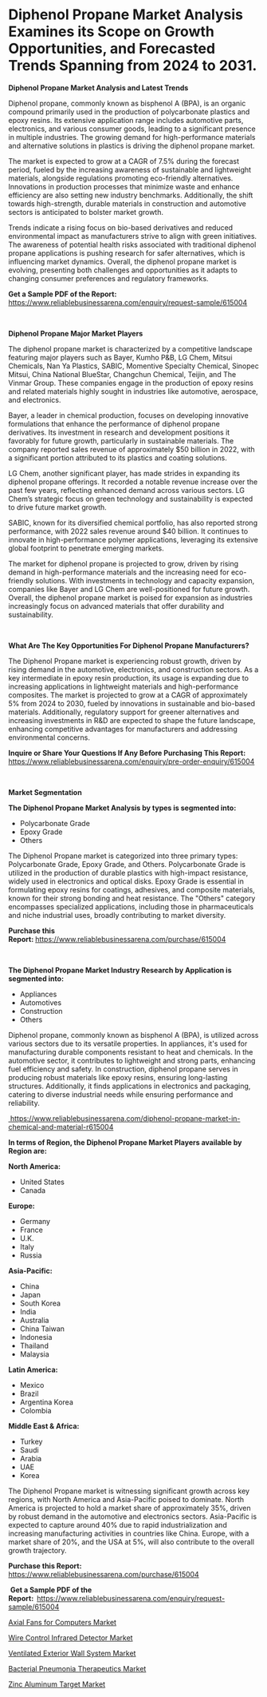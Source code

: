 <p><h1>Diphenol Propane Market Analysis Examines its Scope on Growth Opportunities, and Forecasted Trends Spanning from 2024 to 2031.</h1></p><p><strong>Diphenol Propane Market Analysis and Latest Trends</strong></p>
<p><p>Diphenol propane, commonly known as bisphenol A (BPA), is an organic compound primarily used in the production of polycarbonate plastics and epoxy resins. Its extensive application range includes automotive parts, electronics, and various consumer goods, leading to a significant presence in multiple industries. The growing demand for high-performance materials and alternative solutions in plastics is driving the diphenol propane market.</p><p>The market is expected to grow at a CAGR of 7.5% during the forecast period, fueled by the increasing awareness of sustainable and lightweight materials, alongside regulations promoting eco-friendly alternatives. Innovations in production processes that minimize waste and enhance efficiency are also setting new industry benchmarks. Additionally, the shift towards high-strength, durable materials in construction and automotive sectors is anticipated to bolster market growth.</p><p>Trends indicate a rising focus on bio-based derivatives and reduced environmental impact as manufacturers strive to align with green initiatives. The awareness of potential health risks associated with traditional diphenol propane applications is pushing research for safer alternatives, which is influencing market dynamics. Overall, the diphenol propane market is evolving, presenting both challenges and opportunities as it adapts to changing consumer preferences and regulatory frameworks.</p></p>
<p><strong>Get a Sample PDF of the Report:&nbsp;</strong> <a href="https://www.reliablebusinessarena.com/enquiry/request-sample/615004?utm_campaign=1557&utm_medium=2&utm_source=Github&utm_content=ia&utm_term=12102024&utm_id=diphenol-propane">https://www.reliablebusinessarena.com/enquiry/request-sample/615004</a></p>
<p>&nbsp;</p>
<p><strong>Diphenol Propane Major Market Players</strong></p>
<p><p>The diphenol propane market is characterized by a competitive landscape featuring major players such as Bayer, Kumho P&B, LG Chem, Mitsui Chemicals, Nan Ya Plastics, SABIC, Momentive Specialty Chemical, Sinopec Mitsui, China National BlueStar, Changchun Chemical, Teijin, and The Vinmar Group. These companies engage in the production of epoxy resins and related materials highly sought in industries like automotive, aerospace, and electronics.</p><p>Bayer, a leader in chemical production, focuses on developing innovative formulations that enhance the performance of diphenol propane derivatives. Its investment in research and development positions it favorably for future growth, particularly in sustainable materials. The company reported sales revenue of approximately $50 billion in 2022, with a significant portion attributed to its plastics and coating solutions.</p><p>LG Chem, another significant player, has made strides in expanding its diphenol propane offerings. It recorded a notable revenue increase over the past few years, reflecting enhanced demand across various sectors. LG Chem’s strategic focus on green technology and sustainability is expected to drive future market growth.</p><p>SABIC, known for its diversified chemical portfolio, has also reported strong performance, with 2022 sales revenue around $40 billion. It continues to innovate in high-performance polymer applications, leveraging its extensive global footprint to penetrate emerging markets.</p><p>The market for diphenol propane is projected to grow, driven by rising demand in high-performance materials and the increasing need for eco-friendly solutions. With investments in technology and capacity expansion, companies like Bayer and LG Chem are well-positioned for future growth. Overall, the diphenol propane market is poised for expansion as industries increasingly focus on advanced materials that offer durability and sustainability.</p></p>
<p>&nbsp;</p>
<p><strong>What Are The Key Opportunities For Diphenol Propane Manufacturers?</strong></p>
<p><p>The Diphenol Propane market is experiencing robust growth, driven by rising demand in the automotive, electronics, and construction sectors. As a key intermediate in epoxy resin production, its usage is expanding due to increasing applications in lightweight materials and high-performance composites. The market is projected to grow at a CAGR of approximately 5% from 2024 to 2030, fueled by innovations in sustainable and bio-based materials. Additionally, regulatory support for greener alternatives and increasing investments in R&D are expected to shape the future landscape, enhancing competitive advantages for manufacturers and addressing environmental concerns.</p></p>
<p><strong>Inquire or Share Your Questions If Any Before Purchasing This Report:</strong> <a href="https://www.reliablebusinessarena.com/enquiry/pre-order-enquiry/615004?utm_campaign=1557&utm_medium=2&utm_source=Github&utm_content=ia&utm_term=12102024&utm_id=diphenol-propane">https://www.reliablebusinessarena.com/enquiry/pre-order-enquiry/615004</a></p>
<p>&nbsp;</p>
<p><strong>Market Segmentation</strong></p>
<p><strong>The Diphenol Propane Market Analysis by types is segmented into:</strong></p>
<p><ul><li>Polycarbonate Grade</li><li>Epoxy Grade</li><li>Others</li></ul></p>
<p><p>The Diphenol Propane market is categorized into three primary types: Polycarbonate Grade, Epoxy Grade, and Others. Polycarbonate Grade is utilized in the production of durable plastics with high-impact resistance, widely used in electronics and optical disks. Epoxy Grade is essential in formulating epoxy resins for coatings, adhesives, and composite materials, known for their strong bonding and heat resistance. The "Others" category encompasses specialized applications, including those in pharmaceuticals and niche industrial uses, broadly contributing to market diversity.</p></p>
<p><strong>Purchase this Report:&nbsp;</strong><a href="https://www.reliablebusinessarena.com/purchase/615004?utm_campaign=1557&utm_medium=2&utm_source=Github&utm_content=ia&utm_term=12102024&utm_id=diphenol-propane">https://www.reliablebusinessarena.com/purchase/615004</a></p>
<p>&nbsp;</p>
<p><strong>The Diphenol Propane Market Industry Research by Application is segmented into:</strong></p>
<p><ul><li>Appliances</li><li>Automotives</li><li>Construction</li><li>Others</li></ul></p>
<p><p>Diphenol propane, commonly known as bisphenol A (BPA), is utilized across various sectors due to its versatile properties. In appliances, it's used for manufacturing durable components resistant to heat and chemicals. In the automotive sector, it contributes to lightweight and strong parts, enhancing fuel efficiency and safety. In construction, diphenol propane serves in producing robust materials like epoxy resins, ensuring long-lasting structures. Additionally, it finds applications in electronics and packaging, catering to diverse industrial needs while ensuring performance and reliability.</p></p>
<p><a href="https://www.reliablebusinessarena.com/diphenol-propane-market-in-chemical-and-material-r615004?utm_campaign=1557&utm_medium=2&utm_source=Github&utm_content=ia&utm_term=12102024&utm_id=diphenol-propane">&nbsp;https://www.reliablebusinessarena.com/diphenol-propane-market-in-chemical-and-material-r615004</a></p>
<p><strong>In terms of Region, the Diphenol Propane Market Players available by Region are:</strong></p>
<p>
    <p> <strong> North America: </strong>
        <ul>
            <li>United States</li>
            <li>Canada</li>
        </ul>
        </p> 
    <p> <strong> Europe: </strong>
        <ul>
            <li>Germany</li>
            <li>France</li>
            <li>U.K.</li>
            <li>Italy</li>
            <li>Russia</li>
        </ul>
        </p> 
    <p> <strong> Asia-Pacific: </strong>
        <ul>
            <li>China</li>
            <li>Japan</li>
            <li>South Korea</li>
            <li>India</li>
            <li>Australia</li>
            <li>China Taiwan</li>
            <li>Indonesia</li>
            <li>Thailand</li>
            <li>Malaysia</li>
        </ul>
        </p> 
    <p> <strong> Latin America: </strong>
        <ul>
            <li>Mexico</li>
            <li>Brazil</li>
            <li>Argentina Korea</li>
            <li>Colombia</li>
        </ul>
        </p> 
    <p> <strong> Middle East & Africa: </strong>
        <ul>
            <li>Turkey</li>
            <li>Saudi</li>
            <li>Arabia</li>
            <li>UAE</li>
            <li>Korea</li>
        </ul>
    </p>
    </p>
<p><p>The Diphenol Propane market is witnessing significant growth across key regions, with North America and Asia-Pacific poised to dominate. North America is projected to hold a market share of approximately 35%, driven by robust demand in the automotive and electronics sectors. Asia-Pacific is expected to capture around 40% due to rapid industrialization and increasing manufacturing activities in countries like China. Europe, with a market share of 20%, and the USA at 5%, will also contribute to the overall growth trajectory.</p></p>
<p><strong>Purchase this Report: </strong><a href="https://www.reliablebusinessarena.com/purchase/615004?utm_campaign=1557&utm_medium=2&utm_source=Github&utm_content=ia&utm_term=12102024&utm_id=diphenol-propane">https://www.reliablebusinessarena.com/purchase/615004</a></p>
<p>&nbsp;<strong>Get a Sample PDF of the Report:&nbsp;&nbsp;</strong><a href="https://www.reliablebusinessarena.com/enquiry/request-sample/615004?utm_campaign=1557&utm_medium=2&utm_source=Github&utm_content=ia&utm_term=12102024&utm_id=diphenol-propane">https://www.reliablebusinessarena.com/enquiry/request-sample/615004</a></p>
<p><strong></strong></p>
<p><p><a href="https://github.com/irfadac/Market-Research-Report-List-5/blob/main/axial-fans-for-computers-market.md?utm_campaign=1557&utm_medium=2&utm_source=Github&utm_content=ia&utm_term=12102024&utm_id=diphenol-propane">Axial Fans for Computers Market</a></p><p><a href="https://www.linkedin.com/pulse/global-wire-control-infrared-detector-market-focus-product-type-hvtee?utm_campaign=1557&utm_medium=2&utm_source=Github&utm_content=ia&utm_term=12102024&utm_id=diphenol-propane">Wire Control Infrared Detector Market</a></p><p><a href="https://www.linkedin.com/pulse/ventilated-exterior-wall-system-market-growth-segmentation-regional-gchmf?utm_campaign=1557&utm_medium=2&utm_source=Github&utm_content=ia&utm_term=12102024&utm_id=diphenol-propane">Ventilated Exterior Wall System Market</a></p><p><a href="https://github.com/KejsiLoshi121/Market-Research-Report-List-1/blob/main/bacterial-pneumonia-therapeutics-market.md?utm_campaign=1557&utm_medium=2&utm_source=Github&utm_content=ia&utm_term=12102024&utm_id=diphenol-propane">Bacterial Pneumonia Therapeutics Market</a></p><p><a href="https://www.linkedin.com/pulse/top-trends-transforming-zinc-aluminum-target-market-2024-2031-rwluf?utm_campaign=1557&utm_medium=2&utm_source=Github&utm_content=ia&utm_term=12102024&utm_id=diphenol-propane">Zinc Aluminum Target Market</a></p></p>